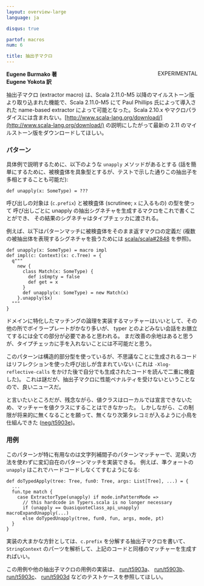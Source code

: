 ```yaml
---
layout: overview-large
language: ja

disqus: true

partof: macros
num: 6

title: 抽出子マクロ
---
```

<span class="label warning" style="float: right;">EXPERIMENTAL</span>

**Eugene Burmako 著**<br>
**Eugene Yokota 訳**

抽出子マクロ (extractor macro) は、Scala 2.11.0-M5 以降のマイルストーン版より取り込まれた機能で、Scala 2.11.0-M5 にて Paul Phillips 氏によって導入された name-based extractor によって可能となった。Scala 2.10.x やマクロパラダイスには含まれない。[http://www.scala-lang.org/download/](http://www.scala-lang.org/download/) の説明にしたがって最新の 2.11 のマイルストーン版をダウンロードしてほしい。

### パターン

具体例で説明するために、以下のような `unapply` メソッドがあるとする
(話を簡単にするために、被検査体を具象型とするが、テストで示した通りこの抽出子を多相とすることも可能だ):

    def unapply(x: SomeType) = ???

呼び出しの対象は (`c.prefix`) と被検査体 (scrutinee; `x` に入るもの) の型を使って
呼び出しごとに unapply の抽出シグネチャを生成するマクロをこれで書くことができ、
その結果のシグネチャはタイプチェッカに渡される。

例えば、以下はパターンマッチに被検査体をそのまま返すマクロの定義だ
(複数の被抽出体を表現するシグネチャを扱うためには [scala/scala#2848](https://github.com/scala/scala/pull/2848) を参照)。

    def unapply(x: SomeType) = macro impl
    def impl(c: Context)(x: c.Tree) = {
      q"""
        new {
          class Match(x: SomeType) {
            def isEmpty = false
            def get = x
          }
          def unapply(x: SomeType) = new Match(x)
        }.unapply($x)
      """
    }


ドメインに特化したマッチングの論理を実装するマッチャーはいいとして、その他の所でボイラープレートがかなり多いが、
typer とのよどみない会話をお膳立てするには全ての部分が必要であると思われる。
まだ改善の余地はあると思うが、タイプチェッカに手を入れないことには不可能だと思う。

このパターンは構造的部分型を使っているが、不思議なことに生成されるコードはリフレクションを使った呼び出しが含まれていない
(これは `-Xlog-reflective-calls` をかけた後で自分でも生成されたコードを読んで二重に検査した)。
これは謎だが、抽出子マクロに性能ペナルティを受けないということなので、良いニュースだ。

と言いたいところだが、残念ながら、値クラスはローカルでは宣言できないため、マッチャーを値クラスにすることはできなかった。
しかしながら、この制限が将来的に無くなることを願って、無くなり次第タレコミが入るように小鳥を仕組んできた ([neg/t5903e](https://github.com/scala/scala/blob/00624a39ed84c3fd245dd9df7454d4cec4399e13/test/files/neg/t5903e/Macros_1.scala#L1))。

### 用例

このパターンが特に有用なのは文字列補間子のパターンマッチャーで、泥臭い方法を使わずに変幻自在のパターンマッチを実装できる。
例えば、準クォートの `unapply` はこれでハードコードしなくてすむようになる:

    def doTypedApply(tree: Tree, fun0: Tree, args: List[Tree], ...) = {
      ...
      fun.tpe match {
        case ExtractorType(unapply) if mode.inPatternMode =>
          // this hardcode in Typers.scala is no longer necessary
          if (unapply == QuasiquoteClass_api_unapply) macroExpandUnapply(...)
          else doTypedUnapply(tree, fun0, fun, args, mode, pt)
      }
    }

実装の大まかな方針としては、`c.prefix` を分解する抽出子マクロを書いて、`StringContext` のパーツを解析して、上記のコードと同様のマッチャーを生成すればいい。

この用例や他の抽出子マクロの用例の実装は、
[run/t5903a](https://github.com/scala/scala/tree/00624a39ed84c3fd245dd9df7454d4cec4399e13/test/files/run/t5903a)、
[run/t5903b](https://github.com/scala/scala/tree/00624a39ed84c3fd245dd9df7454d4cec4399e13/test/files/run/t5903b)、
[run/t5903c](https://github.com/scala/scala/tree/00624a39ed84c3fd245dd9df7454d4cec4399e13/test/files/run/t5903c)、
[run/t5903d](https://github.com/scala/scala/tree/00624a39ed84c3fd245dd9df7454d4cec4399e13/test/files/run/t5903d) 
などのテストケースを参照してほしい。
